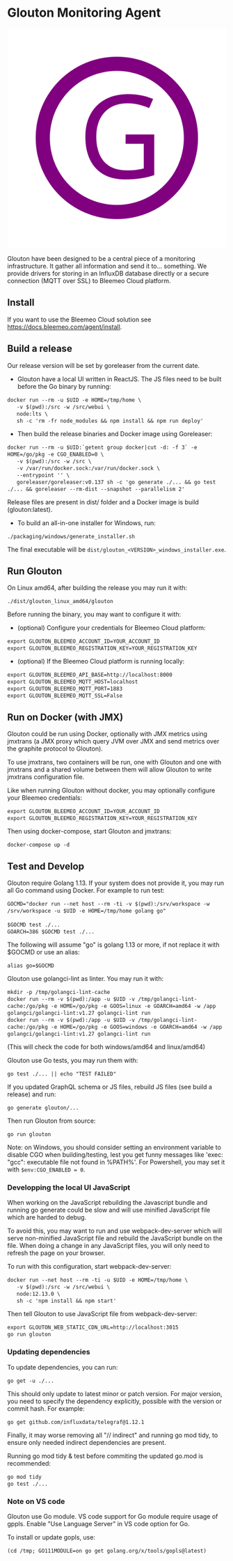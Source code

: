 # Glouton Monitoring Agent

![Glouton Logo](logo_glouton.svg)

Glouton have been designed to be a central piece of
a monitoring infrastructure. It gather all information and
send it to... something. We provide drivers for storing in
an InfluxDB database directly or a secure connection (MQTT over SSL) to
Bleemeo Cloud platform.

## Install

If you want to use the Bleemeo Cloud solution see https://docs.bleemeo.com/agent/install.

## Build a release

Our release version will be set by goreleaser from the current date.

- Glouton have a local UI written in ReactJS. The JS files need to be built before
  the Go binary by running:

```
docker run --rm -u $UID -e HOME=/tmp/home \
   -v $(pwd):/src -w /src/webui \
   node:lts \
   sh -c 'rm -fr node_modules && npm install && npm run deploy'
```

- Then build the release binaries and Docker image using Goreleaser:

```
docker run --rm -u $UID:`getent group docker|cut -d: -f 3` -e HOME=/go/pkg -e CGO_ENABLED=0 \
   -v $(pwd):/src -w /src \
   -v /var/run/docker.sock:/var/run/docker.sock \
   --entrypoint '' \
   goreleaser/goreleaser:v0.137 sh -c 'go generate ./... && go test ./... && goreleaser --rm-dist --snapshot --parallelism 2'
```

Release files are present in dist/ folder and a Docker image is build (glouton:latest).

- To build an all-in-one installer for Windows, run:

```
./packaging/windows/generate_installer.sh
```

The final executable will be `dist/glouton_<VERSION>_windows_installer.exe`.

## Run Glouton

On Linux amd64, after building the release you may run it with:

```
./dist/glouton_linux_amd64/glouton
```

Before running the binary, you may want to configure it with:

- (optional) Configure your credentials for Bleemeo Cloud platform:

```
export GLOUTON_BLEEMEO_ACCOUNT_ID=YOUR_ACCOUNT_ID
export GLOUTON_BLEEMEO_REGISTRATION_KEY=YOUR_REGISTRATION_KEY
```

- (optional) If the Bleemeo Cloud platform is running locally:

```
export GLOUTON_BLEEMEO_API_BASE=http://localhost:8000
export GLOUTON_BLEEMEO_MQTT_HOST=localhost
export GLOUTON_BLEEMEO_MQTT_PORT=1883
export GLOUTON_BLEEMEO_MQTT_SSL=False
```

## Run on Docker (with JMX)

Glouton could be run using Docker, optionally with JMX metrics using jmxtrans (a JMX proxy which
query JVM over JMX and send metrics over the graphite protocol to Glouton).

To use jmxtrans, two containers will be run, one with Glouton and one with jmxtrans and a shared volume between
them will allow Glouton to write jmxtrans configuration file.

Like when running Glouton without docker, you may optionally configure your Bleemeo credentials:

```
export GLOUTON_BLEEMEO_ACCOUNT_ID=YOUR_ACCOUNT_ID
export GLOUTON_BLEEMEO_REGISTRATION_KEY=YOUR_REGISTRATION_KEY
```

Then using docker-compose, start Glouton and jmxtrans:

```
docker-compose up -d
```

## Test and Develop

Glouton require Golang 1.13. If your system does not provide it, you may run all Go command using Docker.
For example to run test:

```
GOCMD="docker run --net host --rm -ti -v $(pwd):/srv/workspace -w /srv/workspace -u $UID -e HOME=/tmp/home golang go"

$GOCMD test ./...
GOARCH=386 $GOCMD test ./...
```

The following will assume "go" is golang 1.13 or more, if not replace it with $GOCMD or use an alias:
```
alias go=$GOCMD
```

Glouton use golangci-lint as linter. You may run it with:
```
mkdir -p /tmp/golangci-lint-cache
docker run --rm -v $(pwd):/app -u $UID -v /tmp/golangci-lint-cache:/go/pkg -e HOME=/go/pkg -e GOOS=linux -e GOARCH=amd64 -w /app golangci/golangci-lint:v1.27 golangci-lint run
docker run --rm -v $(pwd):/app -u $UID -v /tmp/golangci-lint-cache:/go/pkg -e HOME=/go/pkg -e GOOS=windows -e GOARCH=amd64 -w /app golangci/golangci-lint:v1.27 golangci-lint run
```
(This will check the code for both windows/amd64 and linux/amd64)

Glouton use Go tests, you may run them with:

```
go test ./... || echo "TEST FAILED"
```

If you updated GraphQL schema or JS files, rebuild JS files (see build a release) and run:

```
go generate glouton/...
```

Then run Glouton from source:

```
go run glouton
```

Note: on Windows, you should consider setting an environment variable to disable CGO when building/testing, lest you get funny messages like 'exec: "gcc": executable file not found in %PATH%'.
For Powershell, you may set it with `$env:CGO_ENABLED = 0`.

### Developping the local UI JavaScript

When working on the JavaScript rebuilding the Javascript bundle and running go generate could be slow
and will use minified JavaScript file which are harded to debug.

To avoid this, you may want to run and use webpack-dev-server which will serve non-minified
JavaScript file and rebuild the JavaScript bundle on the file. When doing a change in
any JavaScript files, you will only need to refresh the page on your browser.

To run with this configuration, start webpack-dev-server:
```
docker run --net host --rm -ti -u $UID -e HOME=/tmp/home \
   -v $(pwd):/src -w /src/webui \
   node:12.13.0 \
   sh -c 'npm install && npm start'
```

Then tell Glouton to use JavaScript file from webpack-dev-server:
```
export GLOUTON_WEB_STATIC_CDN_URL=http://localhost:3015
go run glouton
```

### Updating dependencies

To update dependencies, you can run:

```
go get -u ./...
```

This should only update to latest minor or patch version. For major version, you need to specify the dependency explicitly,
possible with the version or commit hash. For example:

```
go get github.com/influxdata/telegraf@1.12.1
```

Finally, it may worse removing all "// indirect" and running go mod tidy, to ensure
only needed indirect dependencies are present.

Running go mod tidy & test before commiting the updated go.mod is recommended:
```
go mod tidy
go test ./...
```

### Note on VS code

Glouton use Go module. VS code support for Go module require usage of gppls.
Enable "Use Language Server" in VS code option for Go.

To install or update gopls, use:

```
(cd /tmp; GO111MODULE=on go get golang.org/x/tools/gopls@latest)
```
